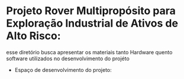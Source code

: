 # Projeto Rover Multipropósito para Exploração Industrial de Ativos de Alto Risco:
esse diretório busca apresentar os materiais tanto Hardware quento software utilizados no desenvolvimento do projéto

* Espaço de desenvolvimento do projeto:
